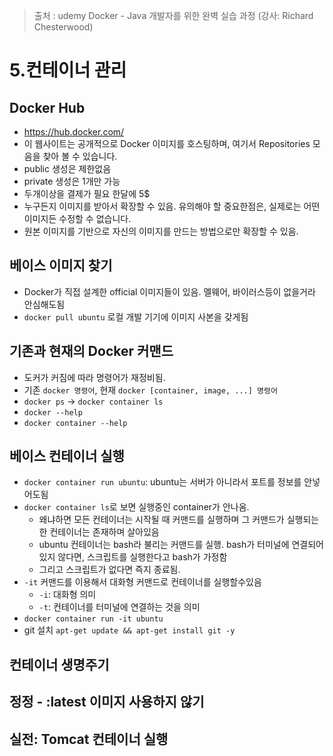 > 출처 : udemy Docker - Java 개발자를 위한 완벽 실습 과정 (강사: Richard Chesterwood)

# 5.컨테이너 관리
## Docker Hub
- https://hub.docker.com/
- 이 웹사이트는 공개적으로 Docker 이미지를 호스팅하며, 여기서 Repositories 모음을 찾아 볼 수 있습니다.
- public 생성은 제한없음
- private 생성은 1개만 가능
- 두개이상을 결제가 필요 한달에 5$
- 누구든지 이미지를 받아서 확장할 수 있음. 유의해야 할 중요한점은, 실제로는 어떤 이미지든 수정할 수 없습니다.
- 원본 이미지를 기반으로 자신의 이미지를 만드는 방법으로만 확장할 수 있음.

## 베이스 이미지 찾기
- Docker가 직접 설계한 official 이미지들이 있음. 멜웨어, 바이러스등이 없을거라 안심해도됨
- `docker pull ubuntu` 로컬 개발 기기에 이미지 사본을 갖게됨

## 기존과 현재의 Docker 커맨드
- 도커가 커짐에 따라 명령어가 재정비됨.
- 기존 `docker 명령어`, 현재 `docker [container, image, ...] 명령어`
- `docker ps` -> `docker container ls`
- `docker --help` 
- `docker container --help`

## 베이스 컨테이너 실행
- `docker container run ubuntu`: ubuntu는 서버가 아니라서 포트를 정보를 안넣어도됨
- `docker container ls`로 보면 실행중인 container가 안나옴. 
  * 왜냐하면 모든 컨테이너는 시작될 때 커맨드를 실행하며 그 커맨드가 실행되는 한 컨테이너는 존재하며 살아있음
  * ubuntu 컨테이너는 bash라 불리는 커맨드를 실행. bash가 터미널에 연결되어 있지 않다면, 스크립트를 실행한다고 bash가 가정함
  * 그리고 스크립트가 없다면 즉지 종료됨.
- `-it` 커맨드를 이용해서 대화형 커맨드로 컨테이너를 실행할수있음
  * `-i`: 대화형 의미
  * `-t`: 컨테이너를 터미널에 연결하는 것을 의미
- `docker container run -it ubuntu`
- git 설치 `apt-get update && apt-get install git -y`
## 컨테이너 생명주기

## 정정 - :latest 이미지 사용하지 않기

## 실전: Tomcat 컨테이너 실행

